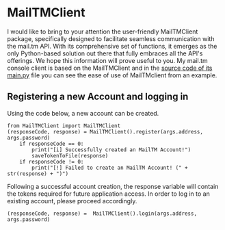 
# MailTMClient
I would like to bring to your attention the user-friendly MailTMClient package, specifically designed to facilitate seamless communication with the mail.tm API. With its comprehensive set of functions, it emerges as the only Python-based solution out there that fully embraces all the API's offerings. We hope this information will prove useful to you.
My mail.tm console client is based on the MailTMClient and in the [source code of its main.py](https://github.com/RPwnage/binify/blob/main/main.py) file you can see the ease of use of MailTMclient from an example.

## Registering a new Account and logging in

Using the code below, a new account can be created. 

    from MailTMClient import MailTMClient
    (responseCode, response) = MailTMClient().register(args.address, args.password)
        if responseCode == 0:
            print("[i] Successfully created an MailTM Account!")
            saveTokenToFile(response)
        if responseCode != 0:
            print("[!] Failed to create an MailTM Account! (" + str(response) + ")")

Following a successful account creation, the response variable will contain the tokens required for future application access. In order to log in to an existing account, please proceed accordingly.

    (responseCode, response) =  MailTMClient().login(args.address, args.password)

